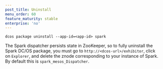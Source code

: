 ```yaml
---
post_title: Uninstall
menu_order: 60
feature_maturity: stable
enterprise: 'no'
---
```


    dcos package uninstall --app-id=<app-id> spark

The Spark dispatcher persists state in ZooKeeper, so to fully
uninstall the Spark DC/OS package, you must go to
`http://<dcos-url>/exhibitor`, click on `Explorer`, and delete the
znode corresponding to your instance of Spark. By default this is
`spark_mesos_Dispatcher`.
